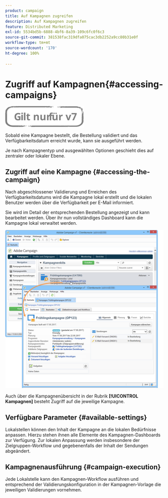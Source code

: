 ```yaml
---
product: campaign
title: Auf Kampagnen zugreifen
description: Auf Kampagnen zugreifen
feature: Distributed Marketing
exl-id: 5534bd5b-6888-4bf6-8a39-109c6fc0f6c3
source-git-commit: 381538fac319dfa075cac3db2252a9cc80b31e0f
workflow-type: tm+mt
source-wordcount: '170'
ht-degree: 100%

---
```


# Zugriff auf Kampagnen{#accessing-campaigns}

![](../../assets/v7-only.svg)

Sobald eine Kampagne bestellt, die Bestellung validiert und das Verfügbarkeitsdatum erreicht wurde, kann sie ausgeführt werden.

Je nach Kampagnentyp und ausgewählten Optionen geschieht dies auf zentraler oder lokaler Ebene.

## Zugriff auf eine Kampagne {#accessing-the-campaign}

Nach abgeschlossener Validierung und Erreichen des Verfügbarkeitsdatums wird die Kampagne lokal erstellt und die lokalen Benutzer werden über die Verfügbarkeit per E-Mail informiert.

Sie wird im Detail der entsprechenden Bestellung angezeigt und kann bearbeitet werden. Über ihr nun vollständiges Dashboard kann die Kampagne lokal verwaltet werden.

![](assets/mkg_dist_local_op_edit_new_op1.png)

Auch über die Kampagnenübersicht in der Rubrik **[!UICONTROL Kampagnen]** besteht Zugriff auf die jeweilige Kampagne.

## Verfügbare Parameter {#available-settings}

Lokalstellen können den Inhalt der Kampagne an die lokalen Bedürfnisse anpassen. Hierzu stehen ihnen alle Elemente des Kampagnen-Dashboards zur Verfügung. Zur lokalen Anpassung werden insbesondere der Zielgruppen-Workflow und gegebenenfalls der Inhalt der Sendungen abgeändert.

## Kampagnenausführung {#campaign-execution}

Jede Lokalstelle kann den Kampagnen-Workflow ausführen und entsprechend der Validierungskonfiguration in der Kampagnen-Vorlage die jeweiligen Validierungen vornehmen.
